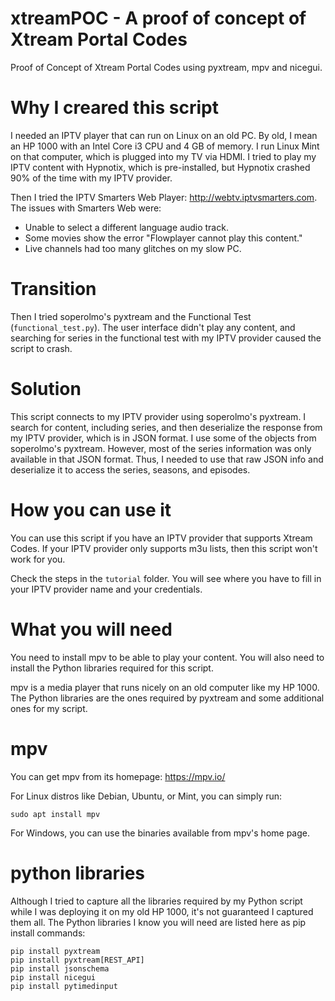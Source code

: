 # xtreamPOC - A proof of concept of Xtream Portal Codes
Proof of Concept of Xtream Portal Codes using pyxtream, mpv and nicegui.

# Why I creared this script
I needed an IPTV player that can run on Linux on an old PC. By old, I mean an HP 1000 with an Intel Core i3 CPU and 4 GB of memory. I run Linux Mint on that computer, which is plugged into my TV via HDMI. I tried to play my IPTV content with Hypnotix, which is pre-installed, but Hypnotix crashed 90% of the time with my IPTV provider.

Then I tried the IPTV Smarters Web Player: http://webtv.iptvsmarters.com. The issues with Smarters Web were:

* Unable to select a different language audio track.
* Some movies show the error "Flowplayer cannot play this content."
* Live channels had too many glitches on my slow PC.

# Transition
Then I tried soperolmo's pyxtream and the Functional Test (<code>functional_test.py</code>). The user interface didn't play any content, and searching for series in the functional test with my IPTV provider caused the script to crash.

# Solution
This script connects to my IPTV provider using soperolmo's pyxtream. I search for content, including series, and then deserialize the response from my IPTV provider, which is in JSON format. I use some of the objects from soperolmo's pyxtream. However, most of the series information was only available in that JSON format. Thus, I needed to use that raw JSON info and deserialize it to access the series, seasons, and episodes.

# How you can use it
You can use this script if you have an IPTV provider that supports Xtream Codes. If your IPTV provider only supports m3u lists, then this script won't work for you.

Check the steps in the <code>tutorial</code> folder. You will see where you have to fill in your IPTV provider name and your credentials.

# What you will need
You need to install mpv to be able to play your content. You will also need to install the Python libraries required for this script.

mpv is a media player that runs nicely on an old computer like my HP 1000. The Python libraries are the ones required by pyxtream and some additional ones for my script.

# mpv
You can get mpv from its homepage: https://mpv.io/

For Linux distros like Debian, Ubuntu, or Mint, you can simply run:

<code>sudo apt install mpv</code>

For Windows, you can use the binaries available from mpv's home page.

# python libraries
Although I tried to capture all the libraries required by my Python script while I was deploying it on my old HP 1000, it's not guaranteed I captured them all. The Python libraries I know you will need are listed here as pip install commands:

```
pip install pyxtream
pip install pyxtream[REST_API]
pip install jsonschema
pip install nicegui
pip install pytimedinput
```
